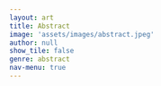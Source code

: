 ```yaml
---
layout: art
title: Abstract
image: 'assets/images/abstract.jpeg'
author: null
show_tile: false
genre: abstract
nav-menu: true
---
```

